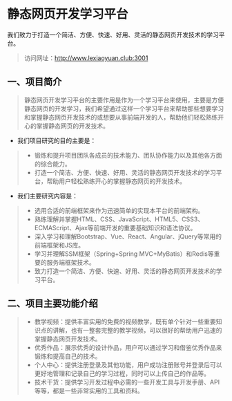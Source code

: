 # 静态网页开发学习平台
我们致力于打造一个简洁、方便、快速、好用、灵活的静态网页开发技术的学习平台。
> 访问网址：http://www.lexiaoyuan.club:3001
## 一、项目简介
> 静态网页开发学习平台的主要作用是作为一个学习平台来使用，主要是方便静态网页的开发学习，我们希望通过这样一个学习平台来帮助那些想要学习和掌握静态网页开发技术的或想要从事前端开发的人，帮助他们轻松熟练开心的掌握静态网页的开发技术。
- 我们项目研究的目的主要是：
>- 锻炼和提升项目团队各成员的技术能力、团队协作能力以及其他各方面的综合能力。
>- 打造一个简洁、方便、快速、好用、灵活的静态网页开发技术的学习平台，帮助用户轻松熟练开心的掌握静态网页的开发技术。
- 我们主要研究内容是：
>- 选用合适的前端框架来作为迅速简单的实现本平台的前端架构。
>- 熟练理解并掌握HTML、CSS、JavaScript、HTML5、CSS3、ECMAScript、Ajax等前端开发的重要基础知识和语法协议。
>- 深入学习和理解Bootstrap、Vue、React、Angular、jQuery等常用的前端框架和JS库。
>- 学习并理解SSM框架（Spring+Spring MVC+MyBatis）和Redis等重要的服务端框架技术。
>- 致力打造一个简洁、方便、快速、好用、灵活的静态网页开发技术的学习平台。
## 二、项目主要功能介绍
>- 教学视频：提供丰富实用的免费的视频教学，既有单个针对一些重要知识点的讲解，也有一整套完整的教学视频，可以很好的帮助用户迅速的掌握静态网页开发技术。
>- 优秀作品：展示优秀的设计作品，用户可以通过学习和借鉴优秀作品来锻炼和提高自己的技术。
>- 个人中心：提供注册登录及其他功能，用户成功注册账号并登录后可以更好地管理和记录自己的学习过程，同时可以上传自己的作品等。
>- 技术干货：提供学习开发过程中必需的一些开发工具与开发手册、API等等，都是一些非常实用的工具和资料。


